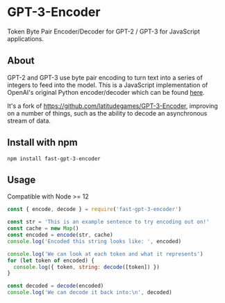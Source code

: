 # GPT-3-Encoder

Token Byte Pair Encoder/Decoder for GPT-2 / GPT-3 for JavaScript applications.

## About

GPT-2 and GPT-3 use byte pair encoding to turn text into a series of integers to feed into the model.
This is a JavaScript implementation of OpenAI's original Python encoder/decoder which can be found [here](https://github.com/openai/gpt-2).

It's a fork of https://github.com/latitudegames/GPT-3-Encoder, improving on a number of things, such as the ability to decode an asynchronous stream of data.

## Install with npm

```
npm install fast-gpt-3-encoder
```

## Usage

Compatible with Node >= 12

```js
const { encode, decode } = require('fast-gpt-3-encoder')

const str = 'This is an example sentence to try encoding out on!'
const cache = new Map()
const encoded = encode(str, cache)
console.log('Encoded this string looks like: ', encoded)

console.log('We can look at each token and what it represents')
for (let token of encoded) {
  console.log({ token, string: decode([token]) })
}

const decoded = decode(encoded)
console.log('We can decode it back into:\n', decoded)
```
